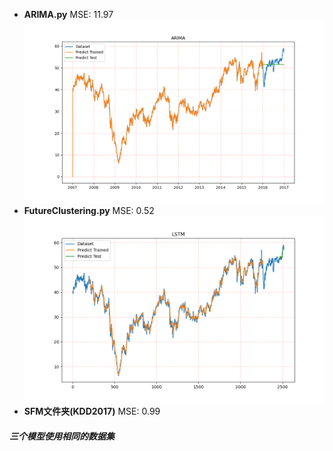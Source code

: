 
- **ARIMA.py**
MSE: 11.97
![](https://github.com/GitZWH-hub/SemesterSummary/blob/main/ARIMA_LSTM_SFM/PNG/ARIMA.png)
- **FutureClustering.py**
MSE: 0.52
![](https://github.com/GitZWH-hub/SemesterSummary/blob/main/ARIMA_LSTM_SFM/PNG/LSTM.png)
- **SFM文件夹(KDD2017)**
MSE: 0.99


##### 三个模型使用相同的数据集